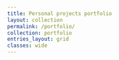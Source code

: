 ```yaml
---
title: Personal projects portfolio
layout: collection
permalink: /portfolio/
collection: portfolio
entries_layout: grid
classes: wide
---
```

